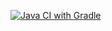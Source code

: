 [![Java CI with Gradle](https://github.com/NomadGaall/HW-WEB-QA-MID92GAM-1/actions/workflows/gradle.yml/badge.svg)](https://github.com/NomadGaall/HW-WEB-QA-MID92GAM-1/actions/workflows/gradle.yml)

